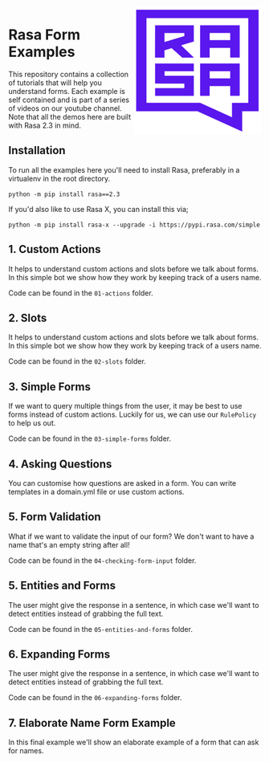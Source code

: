 <img src="square-logo.svg" width=255 height=255 align="right">

#  Rasa Form Examples

This repository contains a collection of tutorials that will help you understand forms. Each example is self contained and is part of a series of videos on our youtube channel. Note that all the demos here are built with Rasa 2.3 in mind. 

## Installation 

To run all the examples here you'll need to install Rasa, preferably in a virtualenv in the root directory. 

```
python -m pip install rasa==2.3
```

If you'd also like to use Rasa X, you can install this via; 

```
python -m pip install rasa-x --upgrade -i https://pypi.rasa.com/simple
```

## 1. Custom Actions

It helps to understand custom actions and slots before we talk about forms. In this simple bot we show how they work by keeping track of a users name. 

Code can be found in the `01-actions` folder.

## 2. Slots 

It helps to understand custom actions and slots before we talk about forms. In this simple bot we show how they work by keeping track of a users name. 

Code can be found in the `02-slots` folder.

## 3. Simple Forms

If we want to query multiple things from the user, it may be best to use forms instead of custom actions. Luckily for us, we can use our `RulePolicy` to help us out.

Code can be found in the `03-simple-forms` folder. 

## 4. Asking Questions 

You can customise how questions are asked in a form. You can write templates in a domain.yml file or use custom actions.

## 5. Form Validation 

What if we want to validate the input of our form? We don't want to have a name that's an empty string after all! 

Code can be found in the `04-checking-form-input` folder.

## 5. Entities and Forms

The user might give the response in a sentence, in which case we'll want to detect entities instead of grabbing the full text.

Code can be found in the `05-entities-and-forms` folder.

## 6. Expanding Forms

The user might give the response in a sentence, in which case we'll want to detect entities instead of grabbing the full text.

Code can be found in the `06-expanding-forms` folder.

## 7. Elaborate Name Form Example

In this final example we'll show an elaborate example of a form that can ask for names.
